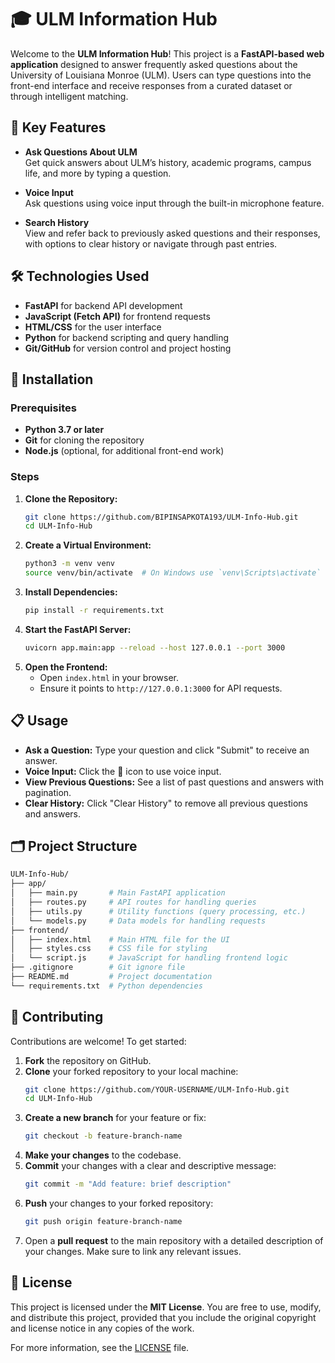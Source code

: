 # 🎓 ULM Information Hub

Welcome to the **ULM Information Hub**! This project is a **FastAPI-based web application** designed to answer frequently asked questions about the University of Louisiana Monroe (ULM). Users can type questions into the front-end interface and receive responses from a curated dataset or through intelligent matching.

## 🌟 Key Features

- **Ask Questions About ULM**  
  Get quick answers about ULM’s history, academic programs, campus life, and more by typing a question.
  
- **Voice Input**  
  Ask questions using voice input through the built-in microphone feature.
  
- **Search History**  
  View and refer back to previously asked questions and their responses, with options to clear history or navigate through past entries.

## 🛠️ Technologies Used

- **FastAPI** for backend API development
- **JavaScript (Fetch API)** for frontend requests
- **HTML/CSS** for the user interface
- **Python** for backend scripting and query handling
- **Git/GitHub** for version control and project hosting

## 🚀 Installation

### Prerequisites

- **Python 3.7 or later**
- **Git** for cloning the repository
- **Node.js** (optional, for additional front-end work)

### Steps

1. **Clone the Repository:**
    ```bash
    git clone https://github.com/BIPINSAPKOTA193/ULM-Info-Hub.git
    cd ULM-Info-Hub
    ```
2. **Create a Virtual Environment:**
    ```bash
    python3 -m venv venv
    source venv/bin/activate  # On Windows use `venv\Scripts\activate`
    ```
3. **Install Dependencies:**
    ```bash
    pip install -r requirements.txt
    ```
4. **Start the FastAPI Server:**
    ```bash
    uvicorn app.main:app --reload --host 127.0.0.1 --port 3000
    ```
5. **Open the Frontend:**
    - Open `index.html` in your browser.
    - Ensure it points to `http://127.0.0.1:3000` for API requests.

## 📋 Usage

- **Ask a Question:** Type your question and click "Submit" to receive an answer.
- **Voice Input:** Click the 🎤 icon to use voice input.
- **View Previous Questions:** See a list of past questions and answers with pagination.
- **Clear History:** Click "Clear History" to remove all previous questions and answers.

## 🗂️ Project Structure

```graphql
ULM-Info-Hub/
├── app/
│   ├── main.py       # Main FastAPI application
│   ├── routes.py     # API routes for handling queries
│   ├── utils.py      # Utility functions (query processing, etc.)
│   └── models.py     # Data models for handling requests
├── frontend/
│   ├── index.html    # Main HTML file for the UI
│   ├── styles.css    # CSS file for styling
│   └── script.js     # JavaScript for handling frontend logic
├── .gitignore        # Git ignore file
├── README.md         # Project documentation
└── requirements.txt  # Python dependencies
```

## 🤝 Contributing

Contributions are welcome! To get started:

1. **Fork** the repository on GitHub.
2. **Clone** your forked repository to your local machine:
    ```bash
    git clone https://github.com/YOUR-USERNAME/ULM-Info-Hub.git
    cd ULM-Info-Hub
    ```
3. **Create a new branch** for your feature or fix:
    ```bash
    git checkout -b feature-branch-name
    ```
4. **Make your changes** to the codebase.
5. **Commit** your changes with a clear and descriptive message:
    ```bash
    git commit -m "Add feature: brief description"
    ```
6. **Push** your changes to your forked repository:
    ```bash
    git push origin feature-branch-name
    ```
7. Open a **pull request** to the main repository with a detailed description of your changes. Make sure to link any relevant issues.

## 📜 License

This project is licensed under the **MIT License**. You are free to use, modify, and distribute this project, provided that you include the original copyright and license notice in any copies of the work.

For more information, see the [LICENSE](LICENSE) file.

